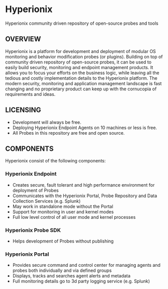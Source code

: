 # Hyperionix
Hyperionix community driven repository of open-source probes and tools


## OVERVIEW
Hyperionix is a platform for development and deployment of modular OS monitoring and behavior modification probes (or plugins). Building on top of community driven repository of open-source probes, it can be used to easily build security, monitoring and endpoint management products. It allows you to focus your efforts on the business logic, while leaving all the tedious and costly implementation details to the Hyperionix platform. The modern security, monitoring and application management landscape is fast changing and no proprietary product can keep up with the cornucopia of requirements and ideas.
## LICENSING
* Development will always be free.
* Deploying Hyperionix Endpoint Agents on 10 machines or less is free.
* All Probes in this repository are free and open source.
## COMPONENTS
Hyperionix consist of the following components:
### Hyperionix Endpoint
* Creates secure, fault tolerant and high performance environment for deployment of Probes
* Communicates with the Hyperionix Portal, Probe Repository and Data Collection Services (e.g. Splunk)
* May work in standalone mode without the Portal
* Support for monitoring in user and kernel modes
* Full low level control of all user mode and kernel processes
### Hyperionix Probe SDK
* Helps development of Probes without publishing
### Hyperionix Portal
* Provides secure command and control center for managing agents and probes both individually and via defined groups
* Displays, tracks and searches agent alerts and metadata
* Full monitoring details go to 3d party logging service (e.g. Splunk)
